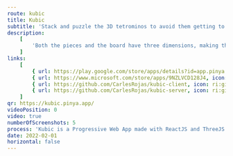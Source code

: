```yaml
---
route: kubic
title: Kubic
subtitle: 'Stack and puzzle the 3D tetrominos to avoid them getting to the top!'
description:
    [
        'Both the pieces and the board have three dimensions, making this a lot more challenging! Clear planes by filling them and try to reach the highest score by clearing four at the same time!',
    ]
links:
    [
        { url: https://play.google.com/store/apps/details?id=app.pinya.kubic, icon: ri:android-fill },
        { url: https://www.microsoft.com/store/apps/9NZLVCD128J4, icon: ri:windows-fill },
        { url: https://github.com/CarlesRojas/kubic-client, icon: ri:github-fill },
        { url: https://github.com/CarlesRojas/kubic-server, icon: ri:github-fill },
    ]
qr: https://kubic.pinya.app/
videoPosition: 0
video: true
numberOfScreenshots: 5
process: 'Kubic is a Progressive Web App made with ReactJS and ThreeJS. It targets mobile, tablet and desktop devices. The game is available through the Google Play Store and the Microsoft Store. You can also add it to your iPhone by scanning this QR and adding the website to your Home Screen.'
date: 2022-02-01
horizontal: false
---
```

